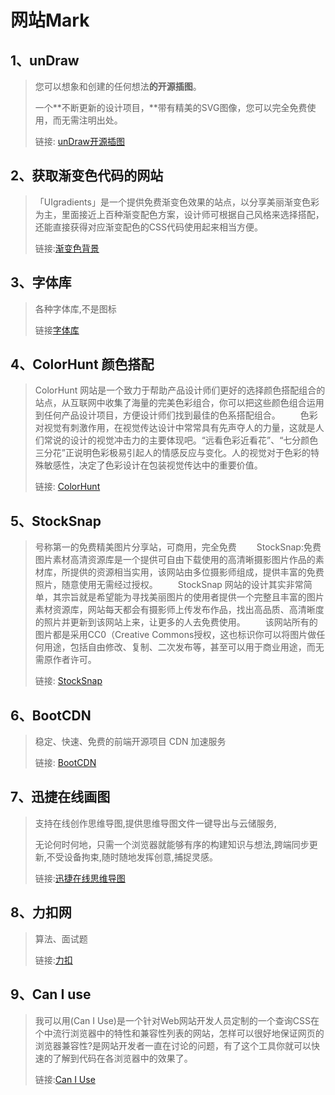 # 网站Mark

## 1、unDraw

> 您可以想象和创建的任何想法**的开源插图**。
>
> 一个**不断更新的设计项目，**带有精美的SVG图像，您可以完全免费使用，而无需注明出处。
>
> 链接: [unDraw开源插图](https://undraw.co/illustrations)

## 2、获取渐变色代码的网站

>「UIgradients」是一个提供免费渐变色效果的站点，以分享美丽渐变色彩为主，里面接近上百种渐变配色方案，设计师可根据自己风格来选择搭配，还能直接获得对应渐变配色的CSS代码使用起来相当方便。
>
>链接:[渐变色背景](https://uigradients.com/)

## 3、字体库

>各种字体库,不是图标
>
>链接[字体库](https://fonts.google.com/)

## 4、ColorHunt 颜色搭配

>ColorHunt 网站是一个致力于帮助产品设计师们更好的选择颜色搭配组合的站点，从互联网中收集了海量的完美色彩组合，你可以把这些颜色组合运用到任何产品设计项目，方便设计师们找到最佳的色系搭配组合。
>  色彩对视觉有刺激作用，在视觉传达设计中常常具有先声夺人的力量，这就是人们常说的设计的视觉冲击力的主要体现吧。“远看色彩近看花”、“七分颜色三分花”正说明色彩极易引起人的情感反应与变化。人的视觉对于色彩的特殊敏感性，决定了色彩设计在包装视觉传达中的重要价值。
>
>链接: [ColorHunt](https://colorhunt.co/)

## 5、StockSnap

>号称第一的免费精美图片分享站，可商用，完全免费
>  StockSnap:免费图片素材高清资源库是一个提供可自由下载使用的高清晰摄影图片作品的素材库，所提供的资源相当实用，该网站由多位摄影师组成，提供丰富的免费照片，随意使用无需经过授权。
>  StockSnap 网站的设计其实非常简单，其宗旨就是希望能为寻找美丽图片的使用者提供一个完整且丰富的图片素材资源库，网站每天都会有摄影师上传发布作品，找出高品质、高清晰度的照片并更新到该网站上来，让更多的人去免费使用。
>  该网站所有的图片都是采用CC0（Creative Commons授权，这也标识你可以将图片做任何用途，包括自由修改、复制、二次发布等，甚至可以用于商业用途，而无需原作者许可。
>
>链接: [StockSnap](https://stocksnap.io/)

## 6、BootCDN

>稳定、快速、免费的前端开源项目 CDN 加速服务
>
>链接: [BootCDN](https://www.bootcdn.cn/)

## 7、迅捷在线画图

>支持在线创作思维导图,提供思维导图文件一键导出与云储服务,
>
>无论何时何地，只需一个浏览器就能够有序的构建知识与想法,跨端同步更新,不受设备拘束,随时随地发挥创意,捕捉灵感。
>
>链接:[迅捷在线思维导图](https://www.liuchengtu.com/)

## 8、力扣网

>算法、面试题
>
>链接:[力扣](https://leetcode-cn.com/)

## 9、Can I use

>我可以用(Can I Use)是一个针对Web网站开发人员定制的一个查询CSS在个中流行浏览器中的特性和兼容性列表的网站，怎样可以很好地保证网页的浏览器兼容性?是网站开发者一直在讨论的问题，有了这个工具你就可以快速的了解到代码在各浏览器中的效果了。
>
>链接:[Can I Use](https://caniuse.com/)